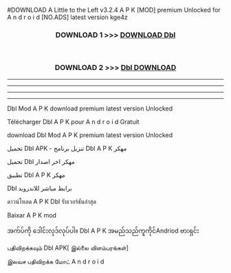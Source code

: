 #DOWNLOAD A Little to the Left v3.2.4 A P K [MOD] premium Unlocked for A n d r o i d [NO.ADS] latest version kge4z 



<div align="center">

<h3>DOWNLOAD 1 >>> <a href="https://downloadmod1.web.app/?judul=Dbl ">DOWNLOAD Dbl </a></h3><br>

<h3>DOWNLOAD 2 >>> <a href="https://downloadmod1.web.app/?judul=Dbl ">Dbl  DOWNLOAD </a></h3>

</div>


----------------------------------------------------------

----------------------------------------------------------

----------------------------------------------------------

----------------------------------------------------------


Dbl  Mod A P K download premium latest version Unlocked

Télécharger Dbl  A P K pour A n d r o i d Gratuit

download Dbl  Mod A P K premium latest version Unlocked

تحميل Dbl  APK - تنزيل برنامج Dbl  A P K مهكر

تحميل Dbl  مهكر اخر اصدار

تطبيق Dbl  A P K مهكر

Dbl  برابط مباشر للاندرويد

ดาวน์โหลด A P K Dbl  รับเวอร์ชันล่าสุด

Baixar A P K mod

အက်ပ်ကို ဒေါင်းလုဒ်လုပ်ပါ။ Dbl  A P K အမည်သည်ကူကိုင်Andriod ဗားရှင်း

பதிவிறக்கவும் Dbl  APK[ இல்லை விளம்பரங்கள்] 
 
இலவச பதிவிறக்க மோட் A n d r o i d



